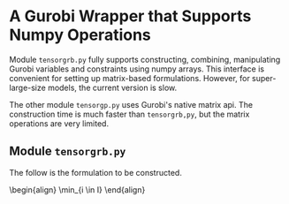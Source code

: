 <script type="text/javascript"
  src="https://cdnjs.cloudflare.com/ajax/libs/mathjax/2.7.0/MathJax.js?config=TeX-AMS_CHTML">
</script>
<script type="text/x-mathjax-config">
  MathJax.Hub.Config({
    tex2jax: {
      inlineMath: [['$','$'], ['\\(','\\)']],
      processEscapes: true},
      jax: ["input/TeX","input/MathML","input/AsciiMath","output/CommonHTML"],
      extensions: ["tex2jax.js","mml2jax.js","asciimath2jax.js","MathMenu.js","MathZoom.js","AssistiveMML.js", "[Contrib]/a11y/accessibility-menu.js"],
      TeX: {
      extensions: ["AMSmath.js","AMSsymbols.js","noErrors.js","noUndefined.js"],
      equationNumbers: {
      autoNumber: "AMS"
      }
    }
  });
</script>


# A Gurobi Wrapper that Supports Numpy Operations

Module `tensorgrb.py` fully supports constructing, combining, manipulating Gurobi variables and constraints using numpy arrays. This interface is convenient for setting up matrix-based formulations. However, for super-large-size models, the current version is slow. 


The other module `tensorgp.py` uses Gurobi's native matrix api. The construction time is much faster than `tensorgrb,py`, but the matrix operations are very limited.

## Module `tensorgrb.py` 
The follow is the formulation to be constructed.

\begin{align}
\min_{i \in I} 
\end{align}
